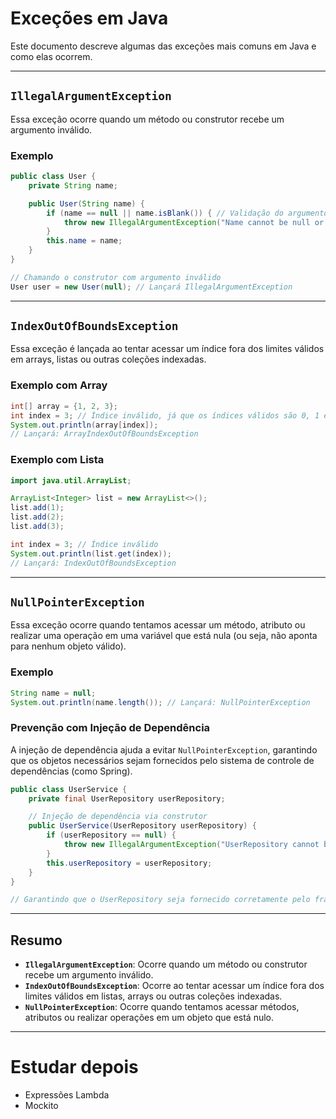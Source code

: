 # Exceções em Java

Este documento descreve algumas das exceções mais comuns em Java e como elas ocorrem.

---

## **`IllegalArgumentException`**

Essa exceção ocorre quando um método ou construtor recebe um argumento inválido.

### Exemplo

```java
public class User {
    private String name;

    public User(String name) {
        if (name == null || name.isBlank()) { // Validação do argumento
            throw new IllegalArgumentException("Name cannot be null or blank");
        }
        this.name = name;
    }
}

// Chamando o construtor com argumento inválido
User user = new User(null); // Lançará IllegalArgumentException
```

---

## **`IndexOutOfBoundsException`**

Essa exceção é lançada ao tentar acessar um índice fora dos limites válidos em arrays, listas ou outras coleções indexadas.

### Exemplo com Array

```java
int[] array = {1, 2, 3};
int index = 3; // Índice inválido, já que os índices válidos são 0, 1 e 2
System.out.println(array[index]); 
// Lançará: ArrayIndexOutOfBoundsException
```

### Exemplo com Lista

```java
import java.util.ArrayList;

ArrayList<Integer> list = new ArrayList<>();
list.add(1);
list.add(2);
list.add(3);

int index = 3; // Índice inválido
System.out.println(list.get(index)); 
// Lançará: IndexOutOfBoundsException
```

---

## **`NullPointerException`**

Essa exceção ocorre quando tentamos acessar um método, atributo ou realizar uma operação em uma variável que está nula (ou seja, não aponta para nenhum objeto válido).

### Exemplo

```java
String name = null;
System.out.println(name.length()); // Lançará: NullPointerException
```

### Prevenção com Injeção de Dependência

A injeção de dependência ajuda a evitar `NullPointerException`, garantindo que os objetos necessários sejam fornecidos pelo sistema de controle de dependências (como Spring).

```java
public class UserService {
    private final UserRepository userRepository;

    // Injeção de dependência via construtor
    public UserService(UserRepository userRepository) {
        if (userRepository == null) {
            throw new IllegalArgumentException("UserRepository cannot be null");
        }
        this.userRepository = userRepository;
    }
}

// Garantindo que o UserRepository seja fornecido corretamente pelo framework de DI (ex.: Spring)
```

---

## Resumo

- **`IllegalArgumentException`**: Ocorre quando um método ou construtor recebe um argumento inválido.
- **`IndexOutOfBoundsException`**: Ocorre ao tentar acessar um índice fora dos limites válidos em listas, arrays ou outras coleções indexadas.
- **`NullPointerException`**: Ocorre quando tentamos acessar métodos, atributos ou realizar operações em um objeto que está nulo.

---

# Estudar depois

- Expressões Lambda
- Mockito

